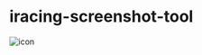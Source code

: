 # iracing-screenshot-tool

![icon](https://github.com/svglol/iracing-screenshot-tool/blob/master/static/icon.png)
